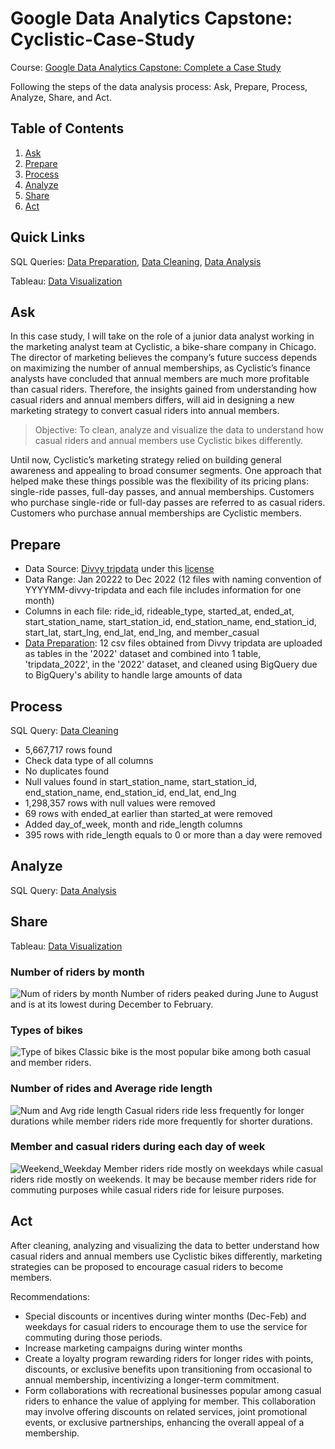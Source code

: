 # Google Data Analytics Capstone: Cyclistic-Case-Study
Course: [Google Data Analytics Capstone: Complete a Case Study](https://www.coursera.org/learn/google-data-analytics-capstone/)

Following the steps of the data analysis process: Ask, Prepare, Process, Analyze, Share, and Act.

## Table of Contents
1. [Ask](#ask)
2. [Prepare](#prepare)
3. [Process](#process)
4. [Analyze](#analyze)
5. [Share](#share)
6. [Act](#act)

## Quick Links
SQL Queries: [Data Preparation](./data-preparation.md), [Data Cleaning](./data-cleaning.md), [Data Analysis](./data-analysis.md)

Tableau: [Data Visualization](https://public.tableau.com/views/Cyclisticcasestudy_17033263316310/WeekendWeekday?:language=en-GB&:display_count=n&:origin=viz_share_link)

<a name="ask"></a>
## Ask
In this case study, I will take on the role of a junior data analyst working in the marketing analyst team at Cyclistic, a bike-share company in Chicago. The director of marketing believes the company’s future success depends on maximizing the number of annual memberships, as Cyclistic’s finance analysts have concluded that annual members are much more profitable than casual riders. Therefore, the insights gained from understanding how casual riders and annual members differs, will aid in designing a new marketing strategy to convert casual riders into annual members.

> Objective: To clean, analyze and visualize the data to understand how casual riders and annual members use Cyclistic bikes differently.

Until now, Cyclistic’s marketing strategy relied on building general awareness and appealing to broad consumer segments. One approach that helped make these things possible was the flexibility of its pricing plans: single-ride passes, full-day passes, and annual memberships. Customers who purchase single-ride or full-day passes are referred to as casual riders. Customers who purchase annual memberships are Cyclistic members.

<a name="prepare"></a>
## Prepare
- Data Source: [Divvy tripdata](https://divvy-tripdata.s3.amazonaws.com/index.html) under this [license](https://divvybikes.com/data-license-agreement)
- Data Range: Jan 20222 to Dec 2022 (12 files with naming convention of YYYYMM-divvy-tripdata and each file includes information for one month)
- Columns in each file: ride_id, rideable_type, started_at, ended_at, start_station_name, start_station_id, end_station_name, end_station_id, start_lat, start_lng, end_lat, end_lng, and member_casual
- [Data Preparation](./data-preparation.md): 12 csv files obtained from Divvy tripdata are uploaded as tables in the '2022' dataset and combined into 1 table, 'tripdata_2022', in the '2022' dataset, and cleaned using BigQuery due to BigQuery's ability to handle large amounts of data

<a name="process"></a>
## Process
SQL Query: [Data Cleaning](./data-cleaning.md)

- 5,667,717 rows found
- Check data type of all columns
- No duplicates found
- Null values found in start_station_name, start_station_id, end_station_name, end_station_id, end_lat, end_lng
- 1,298,357 rows with null values were removed
- 69 rows with ended_at earlier than started_at were removed
- Added day_of_week, month and ride_length columns
- 395 rows with ride_length equals to 0 or more than a day were removed

<a name="analyze"></a>
## Analyze
SQL Query: [Data Analysis](./data-analysis.md) 

<a name="share"></a>
## Share
Tableau: [Data Visualization](https://public.tableau.com/views/Cyclisticcasestudy_17033263316310/WeekendWeekday?:language=en-GB&:display_count=n&:origin=viz_share_link)

### Number of riders by month
![Num of riders by month](https://github.com/C3lineTan/Cyclistic-Case-Study/assets/110513678/62f9f19a-4759-483f-8770-609a184683f5)
Number of riders peaked during June to August and is at its lowest during December to February.

### Types of bikes
![Type of bikes](https://github.com/C3lineTan/Cyclistic-Case-Study/assets/110513678/26e796bd-c636-4ba4-a89d-abf3177d94d9)
Classic bike is the most popular bike among both casual and member riders.

### Number of rides and Average ride length
![Num and Avg ride length](https://github.com/C3lineTan/Cyclistic-Case-Study/assets/110513678/e3059650-1851-4c75-b9d6-25832431eb67)
Casual riders ride less frequently for longer durations while member riders ride more frequently for shorter durations.

### Member and casual riders during each day of week
![Weekend_Weekday](https://github.com/C3lineTan/Cyclistic-Case-Study/assets/110513678/cac3337a-3121-431f-bfa1-140a67be8b27)
Member riders ride mostly on weekdays while casual riders ride mostly on weekends. It may be because member riders ride for commuting purposes while casual riders ride for leisure purposes.

<a name="act"></a>
## Act
After cleaning, analyzing and visualizing the data to better understand how casual riders and annual members use Cyclistic bikes differently, marketing strategies can be proposed to encourage casual riders to become members.

Recommendations:
- Special discounts or incentives during winter months (Dec-Feb) and weekdays for casual riders to encourage them to use the service for commuting during those periods.
- Increase marketing campaigns during winter months
- Create a loyalty program rewarding riders for longer rides with points, discounts, or exclusive benefits upon transitioning from occasional to annual membership, incentivizing a longer-term commitment.
- Form collaborations with recreational businesses popular among casual riders to enhance the value of applying for member. This collaboration may involve offering discounts on related services, joint promotional events, or exclusive partnerships, enhancing the overall appeal of a membership.

